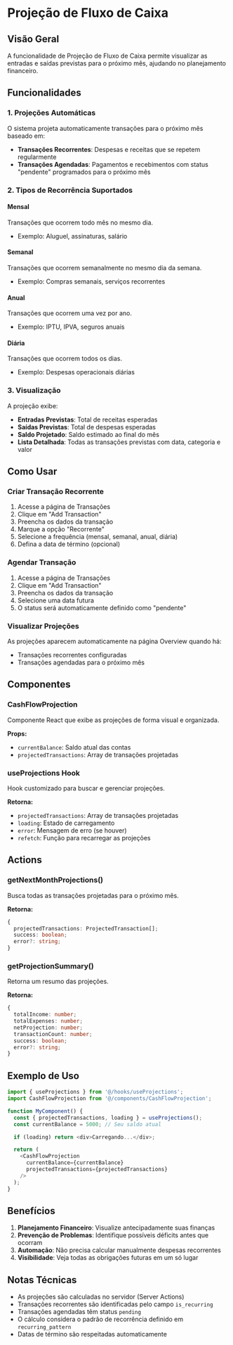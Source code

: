 # Projeção de Fluxo de Caixa

## Visão Geral

A funcionalidade de Projeção de Fluxo de Caixa permite visualizar as entradas e saídas previstas para o próximo mês, ajudando no planejamento financeiro.

## Funcionalidades

### 1. Projeções Automáticas

O sistema projeta automaticamente transações para o próximo mês baseado em:

- **Transações Recorrentes**: Despesas e receitas que se repetem regularmente
- **Transações Agendadas**: Pagamentos e recebimentos com status "pendente" programados para o próximo mês

### 2. Tipos de Recorrência Suportados

#### Mensal

Transações que ocorrem todo mês no mesmo dia.

- Exemplo: Aluguel, assinaturas, salário

#### Semanal

Transações que ocorrem semanalmente no mesmo dia da semana.

- Exemplo: Compras semanais, serviços recorrentes

#### Anual

Transações que ocorrem uma vez por ano.

- Exemplo: IPTU, IPVA, seguros anuais

#### Diária

Transações que ocorrem todos os dias.

- Exemplo: Despesas operacionais diárias

### 3. Visualização

A projeção exibe:

- **Entradas Previstas**: Total de receitas esperadas
- **Saídas Previstas**: Total de despesas esperadas
- **Saldo Projetado**: Saldo estimado ao final do mês
- **Lista Detalhada**: Todas as transações previstas com data, categoria e valor

## Como Usar

### Criar Transação Recorrente

1. Acesse a página de Transações
2. Clique em "Add Transaction"
3. Preencha os dados da transação
4. Marque a opção "Recorrente"
5. Selecione a frequência (mensal, semanal, anual, diária)
6. Defina a data de término (opcional)

### Agendar Transação

1. Acesse a página de Transações
2. Clique em "Add Transaction"
3. Preencha os dados da transação
4. Selecione uma data futura
5. O status será automaticamente definido como "pendente"

### Visualizar Projeções

As projeções aparecem automaticamente na página Overview quando há:

- Transações recorrentes configuradas
- Transações agendadas para o próximo mês

## Componentes

### CashFlowProjection

Componente React que exibe as projeções de forma visual e organizada.

**Props:**

- `currentBalance`: Saldo atual das contas
- `projectedTransactions`: Array de transações projetadas

### useProjections Hook

Hook customizado para buscar e gerenciar projeções.

**Retorna:**

- `projectedTransactions`: Array de transações projetadas
- `loading`: Estado de carregamento
- `error`: Mensagem de erro (se houver)
- `refetch`: Função para recarregar as projeções

## Actions

### getNextMonthProjections()

Busca todas as transações projetadas para o próximo mês.

**Retorna:**

```typescript
{
  projectedTransactions: ProjectedTransaction[];
  success: boolean;
  error?: string;
}
```

### getProjectionSummary()

Retorna um resumo das projeções.

**Retorna:**

```typescript
{
  totalIncome: number;
  totalExpenses: number;
  netProjection: number;
  transactionCount: number;
  success: boolean;
  error?: string;
}
```

## Exemplo de Uso

```typescript
import { useProjections } from '@/hooks/useProjections';
import CashFlowProjection from '@/components/CashFlowProjection';

function MyComponent() {
  const { projectedTransactions, loading } = useProjections();
  const currentBalance = 5000; // Seu saldo atual

  if (loading) return <div>Carregando...</div>;

  return (
    <CashFlowProjection
      currentBalance={currentBalance}
      projectedTransactions={projectedTransactions}
    />
  );
}
```

## Benefícios

1. **Planejamento Financeiro**: Visualize antecipadamente suas finanças
2. **Prevenção de Problemas**: Identifique possíveis déficits antes que ocorram
3. **Automação**: Não precisa calcular manualmente despesas recorrentes
4. **Visibilidade**: Veja todas as obrigações futuras em um só lugar

## Notas Técnicas

- As projeções são calculadas no servidor (Server Actions)
- Transações recorrentes são identificadas pelo campo `is_recurring`
- Transações agendadas têm status `pending`
- O cálculo considera o padrão de recorrência definido em `recurring_pattern`
- Datas de término são respeitadas automaticamente
